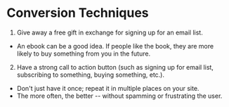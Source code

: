 # Conversion Techniques

1. Give away a free gift in exchange for signing up for an email list.
  - An ebook can be a good idea. If people like the book, they are more likely to buy something from you in the future.
2. Have a strong call to action button (such as signing up for email list, subscribing to something, buying something, etc.).
  - Don't just have it once; repeat it in multiple places on your site.
  - The more often, the better -- without spamming or frustrating the user.